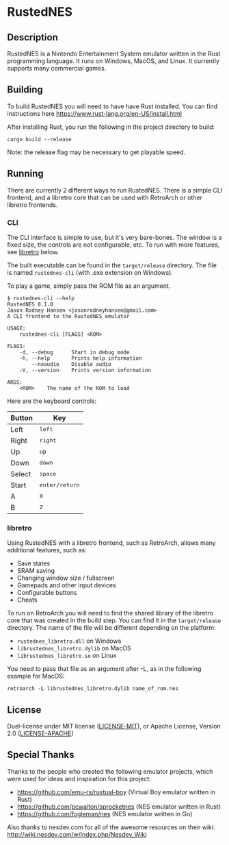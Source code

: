 # RustedNES

## Description

RustedNES is a Nintendo Entertainment System emulator written in the Rust programming language. It runs on Windows, MacOS, and Linux. It currently supports many commercial games.

## Building

To build RustedNES you will need to have have Rust installed. You can find instructions here https://www.rust-lang.org/en-US/install.html

After installing Rust, you run the following in the project directory to build:

```
cargo build --release
```

Note: the release flag may be necessary to get playable speed.

## Running

There are currently 2 different ways to run RustedNES. There is a simple CLI frontend, and a libretro core that can be used with RetroArch or other libretro frontends.

### CLI

The CLI interface is simple to use, but it's very bare-bones. The window is a fixed size, the controls are not configurable, etc. To run with more features, see [libretro](#libretro) below.

The built executable can be found in the `target/release` directory. The file is named `rustednes-cli` (with .exe extension on Windows).

To play a game, simply pass the ROM file as an argument.

```
$ rustednes-cli --help
RustedNES 0.1.0
Jason Rodney Hansen <jasonrodneyhansen@gmail.com>
A CLI frontend to the RustedNES emulator

USAGE:
    rustednes-cli [FLAGS] <ROM>

FLAGS:
    -d, --debug      Start in debug mode
    -h, --help       Prints help information
        --noaudio    Disable audio
    -V, --version    Prints version information

ARGS:
    <ROM>    The name of the ROM to load
```

Here are the keyboard controls:

| Button | Key |
| --- | --- |
| Left | <kbd>left</kbd> |
| Right | <kbd>right</kbd> |
| Up | <kbd>up</kbd> |
| Down | <kbd>down</kbd> |
| Select | <kbd>space</kbd> |
| Start | <kbd>enter/return</kbd> |
| A | <kbd>X</kbd> |
| B | <kbd>Z</kbd> |

### libretro

Using RustedNES with a libretro frontend, such as RetroArch, allows many additional features, such as:

* Save states
* SRAM saving
* Changing window size / fullscreen
* Gamepads and other input devices
* Configurable buttons
* Cheats

To run on RetroArch you will need to find the shared library of the libretro core that was created in the build step. You can find it in the `target/release` directory. The name of the file will be different depending on the platform:

* `rustednes_libretro.dll` on Windows
* `librustednes_libretro.dylib` on MacOS
* `librustednes_libretro.so` on Linux

You need to pass that file as an argument after -L, as in the following example for MacOS:

```
retroarch -L librustednes_libretro.dylib name_of_rom.nes
```

## License

Duel-license under MIT license ([LICENSE-MIT](LICENSE-MIT)), or Apache License, Version 2.0 ([LICENSE-APACHE](LICENSE-APACHE))

## Special Thanks

Thanks to the people who created the following emulator projects, which were used for ideas and inspiration for this project:

* https://github.com/emu-rs/rustual-boy (Virtual Boy emulator written in Rust)
* https://github.com/pcwalton/sprocketnes (NES emulator written in Rust)
* https://github.com/fogleman/nes (NES emulator written in Go)

Also thanks to nesdev.com for all of the awesome resources on their wiki: http://wiki.nesdev.com/w/index.php/Nesdev_Wiki